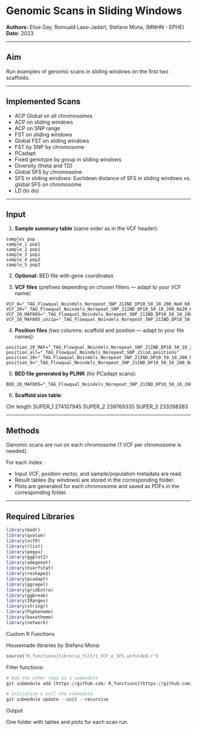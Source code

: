 # Genomic Scans in Sliding Windows

**Authors:** Elise Gay, Romuald Laso-Jadart, Stefano Mona,  (MNHN - EPHE)  
**Date:** 2023  

---

## Aim
Run examples of genomic scans in sliding windows on the first two scaffolds.

---

## Implemented Scans

- ACP Global on all chromosomes  
- ACP on sliding windows  
- ACP on SNP range  
- FST on sliding windows  
- Global FST on sliding windows  
- FST by SNP by chromosome  
- PCadapt  
- Fixed genotype by group in sliding windows  
- Diversity (theta and TD)  
- Global SFS by chromosome  
- SFS in sliding windows: Euclidean distance of SFS in sliding windows vs. global SFS on chromosome  
- LD (to do)  

---

## Input

1. **Sample summary table** (same order as in the VCF header):
```
samples pop
sample_1 pop1
sample_2 pop1
sample_3 pop1
sample_4 pop2
sample_5 pop2
```

2. **Optional:** BED file with gene coordinates  

3. **VCF files** (prefixes depending on chosen filters — adapt to your VCF name):
```
VCF_0="_TAG_Flowqual_Noindels_Norepeat_SNP_21IND_DP10_50_10_200_Na0_60.vcf.gz"
VCF_20="_TAG_Flowqual_Noindels_Norepeat_SNP_21IND_DP10_50_10_200_Na20_60.vcf.gz"
VCF_20_MAF005="_TAG_Flowqual_Noindels_Norepeat_SNP_21IND_DP10_50_10_200_Na20_60_MAF005.vcf.gz"
VCF_20_MAF005_unzip="_TAG_Flowqual_Noindels_Norepeat_SNP_21IND_DP10_50_10_200_Na20_60_MAF005.vcf"
```

4. **Position files** (two columns: scaffold and position — adapt to your file names):
```
position_20_MAF="_TAG_Flowqual_Noindels_Norepeat_SNP_21IND_DP10_50_10_200_Na20_60_MAF005.positions"
position_all="_TAG_Flowqual_Noindels_Norepeat_SNP_21ind.positions"
position_20="_TAG_Flowqual_Noindels_Norepeat_SNP_21IND_DP10_50_10_200_Na20_60.positions"
position_0="_TAG_Flowqual_Noindels_Norepeat_SNP_21IND_DP10_50_10_200_Na0_60.positions"
```
5. **BED file generated by PLINK** (for PCadapt scans):
```
BED_20_MAF005="_TAG_Flowqual_Noindels_Norepeat_SNP_21IND_DP10_50_10_200_Na20_60_MAF005.bed.bed"
```

6. **Scaffold size table**:

Chr length
SUPER_1 274107945
SUPER_2 239769335
SUPER_3 233268383


---

## Methods

Genomic scans are run on each chromosome (1 VCF per chromosome is needed).  

For each index:
- Input VCF, position vector, and sample/population metadata are read.  
- Result tables (by windows) are stored in the corresponding folder.  
- Plots are generated for each chromosome and saved as PDFs in the corresponding folder.  

---

## Required Libraries

```r
library(bedr)
library(qvalue)
library(vcfR)
library(rlist)
library(pegas)
library(ggplot2)
library(adegenet)
library(hierfstat)
library(reshape2)
library(pcadapt)
library(ggrepel)
library(gridExtra)
library(ggbreak)
library(IRanges)
library(stringr)
library(PopGenome)
library(basetheme)
library(network)
```

Custom R Functions

Housemade libraries by Stefano Mona:

```r
source("R_functions/libreria_filtri_VCF_e_SFS_unfolded.r")
```

Filter functions:
```r
# Add the other repo as a submodule 
git submodule add [https://github.com/ R_functions](https://github.com/EliseGAY/WGS-Variant-Calling-pipeline/tree/main/6_DP_NA_Filters/R_functions)

# Initialize & pull the submodule
git submodule update --init --recursive
```

Output

One folder with tables and plots for each scan run.

